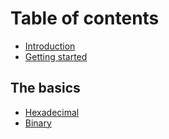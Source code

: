# Table of contents

* [Introduction](README.md)
* [Getting started](getting-started.md)

## The basics

* [Hexadecimal](the-basics/hexadecimal.md)
* [Binary](the-basics/binary.md)
